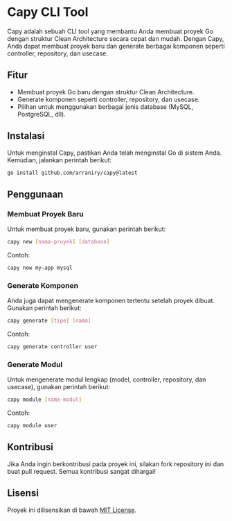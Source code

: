 # Capy CLI Tool

Capy adalah sebuah CLI tool yang membantu Anda membuat proyek Go dengan struktur Clean Architecture secara cepat dan mudah. Dengan Capy, Anda dapat membuat proyek baru dan generate berbagai komponen seperti controller, repository, dan usecase.

## Fitur

- Membuat proyek Go baru dengan struktur Clean Architecture.
- Generate komponen seperti controller, repository, dan usecase.
- Pilihan untuk menggunakan berbagai jenis database (MySQL, PostgreSQL, dll).

## Instalasi

Untuk menginstal Capy, pastikan Anda telah menginstal Go di sistem Anda. Kemudian, jalankan perintah berikut:

```bash
go install github.com/arraniry/capy@latest
```

## Penggunaan

### Membuat Proyek Baru

Untuk membuat proyek baru, gunakan perintah berikut:

```bash
capy new [nama-proyek] [database]
```

Contoh:

```bash
capy new my-app mysql
```

### Generate Komponen

Anda juga dapat mengenerate komponen tertentu setelah proyek dibuat. Gunakan perintah berikut:

```bash
capy generate [tipe] [nama]
```

Contoh:

```bash
capy generate controller user
```

### Generate Modul

Untuk mengenerate modul lengkap (model, controller, repository, dan usecase), gunakan perintah berikut:

```bash
capy module [nama-modul]
```

Contoh:

```bash
capy module user
```

## Kontribusi

Jika Anda ingin berkontribusi pada proyek ini, silakan fork repository ini dan buat pull request. Semua kontribusi sangat dihargai!

## Lisensi

Proyek ini dilisensikan di bawah [MIT License](LICENSE).
